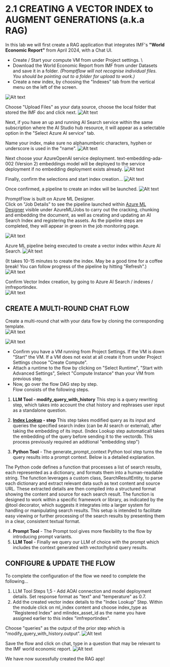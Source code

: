 # 2.1 CREATING A VECTOR INDEX to AUGMENT GENERATIONS (a.k.a RAG)
In this lab we will first create a RAG application that integrates IMF's **"World Economic Report"** from April 2024, with a Chat UI.

- Create / Start your compute VM from under Project settings. \
- Download the World Economic Report from IMF from under Datasets and save it in a folder. *(Promptflow will not recognise individual files. You should be pointing out to a folder for upload to work.)*
- Create a new index, by choosing the "Indexes" tab from the vertical menu on the left of the screen.

![Alt text](../../media/211.png)

Choose "Upload Files" as your data source, choose the local folder that stored the IMF doc and click next.
![Alt text](../../media/212.png)

Next, if you have an up and running AI Search service within the same subscription where the AI Studio hub resource, it will appear as a selectable option in the "Select Azure AI service" tab. 

Name your index, make sure no alphanumberic characters, hyphen or underscore is used in the "name".
![Alt text](../../media/213.png)

Next choose your AzureOpenAI service deployment. 
text-embedding-ada-002 (Version 2) embeddings model will be deployed to the service deployment if no embedding deployment exists already.
![Alt text](../../media/214.png)

Finally, confirm the selections and start index creation...
![Alt text](../../media/215.png)

Once confirmed, a pipeline to create an index will be launched.
![Alt text](../../media/216.png)

PromptFlow is built on Azure ML Designer. \
Click on "Job Details" to see the pipeline launched within [Azure ML Designer](https://azure.microsoft.com/en-us/products/machine-learning/designer/#product-overview) visible under AzureML/Jobs to carry out the cracking, chunking and embedding the document, as well as creating and updating an AI Search Index and registering the assets. As the pipeline steps are completed, they will appear in green in the job monitoring page.

![Alt text](../../media/217.png)

Azure ML pipeline being executed to create a vector index within Azure AI Search.
![Alt text](../../media/218.png)

(It takes 10-15 minutes to create the index. May be a good time for a coffee break! You can follow progress of the pipeline by hitting "Refresh".)
![Alt text](../../media/219.png)

Confirm Vector Index creation, by going to Azure AI Search / indexes / imfreportindex. \
![Alt text](../../media/220.png)


## CREATE A MULTI-ROUND CHAT FLOW 
Create a multi-round chat with your data flow by cloning the corresponding template. \
![Alt text](../../media/221.png)

![Alt text](../../media/222.png)

- Confirm you have a VM running from Project Settings. If the VM is down "Start" the VM. If a VM does not exist at all create it from under Project Settings choose "Create Compute".
- Attach a runtime to the flow by clicking on "Select Runtime", "Start with Advanced Settings", Select "Compute Instance" than your VM from previous step.
- Now, go over the flow DAG step by step. \
Flow consists of the following steps.

1. **LLM Tool - modify_query_with_history** This step is a query rewriting step, which takes into account the chat history and rephrases user input as a standalone question.

2. **[Index Lookup](https://learn.microsoft.com/en-us/azure/machine-learning/prompt-flow/tools-reference/index-lookup-tool?view=azureml-api-2) - step** This step takes modified query as its input and queries the specified search index (can be AI search or external), after taking the embedding of its input. (Index Lookup step automaticall takes the embedding of the query before sending it to the vectordb. This process previously required an addtional "embedding step")
3. **Python Tool** - The generate_prompt_context Python tool step turns the query results into a prompt context. Below is a detailed explanation.

The Python code defines a function that processes a list of search results, each represented as a dictionary, and formats them into a human-readable string. The function leverages a custom class, SearchResultEntity, to parse each dictionary and extract relevant data such as text content and source URL. These extracted details are then compiled into a structured format showing the content and source for each search result. The function is designed to work within a specific framework or library, as indicated by the @tool decorator, which suggests it integrates into a larger system for handling or manipulating search results. This setup is intended to facilitate easy viewing or further processing of the search results by presenting them in a clear, consistent textual format.

4. **Prompt Tool** - The Prompt tool gives more flexibility to the flow by introducing prompt variants.
5. **LLM Tool** - Finally we query our LLM of choice with the prompt which includes the context generated with vector/hybrid query results.

## CONFIGURE & UPDATE THE FLOW 
To complete the configuration of the flow we need to complete the following...
1. LLM Tool Steps 1,5 - Add AOAI connection and model deployment details. Set response format as "text" and "temperature" as 0.7.
2. Add the created vector index details to the "Index Lookup" Step.
Within the module click on ml_index content and choose index_type as "Registered Index" and mlindex_asset_id as the name you have assigned earlier to this index "imfreportindex".

Choose "queries" as the output of the prior step which is "modify_query_with_history.output".
![Alt text](../../media/223.png)

Save the flow and click on chat, type in a question that may be relevant to the IMF world economic report.
![Alt text](../../media/224.png)

We have now sucessfully created the RAG app!
